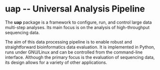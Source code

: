 # uap -- Universal Analysis Pipeline

The **uap** package is a framework to configure, run, and control
large data multi-step analyses.
Its main focus is on the analysis of high-throughput sequencing data.

The aim of this data processing pipeline is to enable robust and straightforward
bioinformatics data evaluation.
It is implemented in Python, runs under GNU/Linux and can be controlled from the
command-line interface.
Although the primary focus is the evaluation of sequencing data, its design
allows for a variety of other applications.
